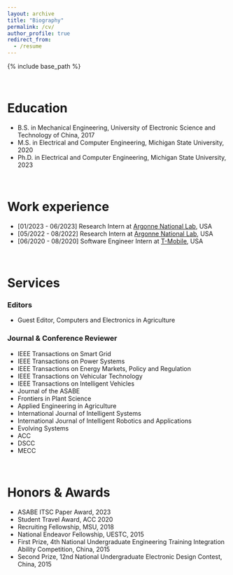 ```yaml
---
layout: archive
title: "Biography"
permalink: /cv/
author_profile: true
redirect_from:
  - /resume
---
```


{% include base_path %}

<br/>

Education
======
- B.S. in Mechanical Engineering, University of Electronic Science and Technology of China, 2017
- M.S. in Electrical and Computer Engineering, Michigan State University, 2020
- Ph.D. in Electrical and Computer Engineering, Michigan State University, 2023

<br/>

Work experience
======
- [01/2023 - 06/2023] Research Intern at [Argonne National Lab](https://www.anl.gov/), USA
- [05/2022 - 08/2022] Research Intern at [Argonne National Lab](https://www.anl.gov/), USA
- [06/2020 - 08/2020] Software Engineer Intern at [T-Mobile](https://www.t-mobile.com/about-us), USA

<br/>

Services
======
### Editors
- Guest Editor, Computers and Electronics in Agriculture

### Journal & Conference Reviewer
- IEEE Transactions on Smart Grid
- IEEE Transactions on Power Systems
- IEEE Transactions on Energy Markets, Policy and Regulation
- IEEE Transactions on Vehicular Technology
- IEEE Transactions on Intelligent Vehicles
- Journal of the ASABE
- Frontiers in Plant Science
- Applied Engineering in Agriculture
- International Journal of Intelligent Systems
- International Journal of Intelligent Robotics and Applications
- Evolving Systems
- ACC
- DSCC
- MECC

<br/>

Honors & Awards
======
- ASABE ITSC Paper Award, 2023
- Student Travel Award, ACC 2020
- Recruiting Fellowship, MSU, 2018
- National Endeavor Fellowship, UESTC, 2015
- First Prize, 4th National Undergraduate Engineering Training Integration Ability Competition, China, 2015
- Second Prize, 12nd National Undergraduate Electronic Design Contest, China, 2015
